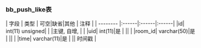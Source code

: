 ### bb_push_like表
  
| 字段        | 类型 | 可空|缺省|其他  | 注释 |
| -------- |:------|:------|:------|
|id| int(11) unsigned| |   |主键, 自增, |  |
|uid| int(11)|是 |   ||  |
|room_id| varchar(50)|是 |   ||  |
|time| varchar(11)|是 |   || 时间戳 |
